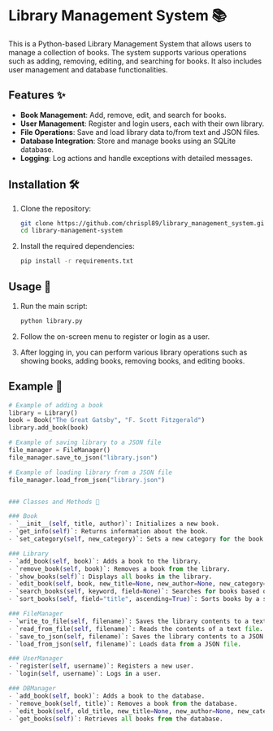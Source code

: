 # Library Management System 📚

This is a Python-based Library Management System that allows users to manage a collection of books. The system supports various operations such as adding, removing, editing, and searching for books. It also includes user management and database functionalities.

## Features ✨

- **Book Management**: Add, remove, edit, and search for books.
- **User Management**: Register and login users, each with their own library.
- **File Operations**: Save and load library data to/from text and JSON files.
- **Database Integration**: Store and manage books using an SQLite database.
- **Logging**: Log actions and handle exceptions with detailed messages.

## Installation 🛠️

1. Clone the repository:
    ```sh
    git clone https://github.com/chrispl89/library_management_system.git
    cd library-management-system
    ```

2. Install the required dependencies:
    ```sh
    pip install -r requirements.txt
    ```

## Usage 🚀

1. Run the main script:
    ```sh
    python library.py
    ```

2. Follow the on-screen menu to register or login as a user.

3. After logging in, you can perform various library operations such as showing books, adding books, removing books, and editing books.

## Example 📖

```python
# Example of adding a book
library = Library()
book = Book("The Great Gatsby", "F. Scott Fitzgerald")
library.add_book(book)

# Example of saving library to a JSON file
file_manager = FileManager()
file_manager.save_to_json("library.json")

# Example of loading library from a JSON file
file_manager.load_from_json("library.json")


### Classes and Methods 🧩

### Book
- `__init__(self, title, author)`: Initializes a new book.
- `get_info(self)`: Returns information about the book.
- `set_category(self, new_category)`: Sets a new category for the book.

### Library
- `add_book(self, book)`: Adds a book to the library.
- `remove_book(self, book)`: Removes a book from the library.
- `show_books(self)`: Displays all books in the library.
- `edit_book(self, book, new_title=None, new_author=None, new_category=None)`: Edits the details of a book.
- `search_books(self, keyword, field=None)`: Searches for books based on a keyword.
- `sort_books(self, field="title", ascending=True)`: Sorts books by a specified field.

### FileManager
- `write_to_file(self, filename)`: Saves the library contents to a text file.
- `read_from_file(self, filename)`: Reads the contents of a text file.
- `save_to_json(self, filename)`: Saves the library contents to a JSON file.
- `load_from_json(self, filename)`: Loads data from a JSON file.

### UserManager
- `register(self, username)`: Registers a new user.
- `login(self, username)`: Logs in a user.

### DBManager
- `add_book(self, book)`: Adds a book to the database.
- `remove_book(self, title)`: Removes a book from the database.
- `edit_book(self, old_title, new_title=None, new_author=None, new_category=None)`: Updates the details of a book in the database.
- `get_books(self)`: Retrieves all books from the database.

